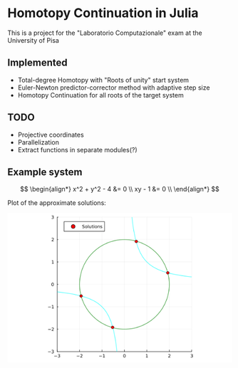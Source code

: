 # Homotopy Continuation in Julia

This is a project for the "Laboratorio Computazionale" exam at the University of Pisa

## Implemented

- Total-degree Homotopy with "Roots of unity" start system
- Euler-Newton predictor-corrector method with adaptive step size
- Homotopy Continuation for all roots of the target system

## TODO

- Projective coordinates
- Parallelization
- Extract functions in separate modules(?)

## Example system

$$
\begin{align*}
x^2 + y^2 - 4 &= 0 \\
xy - 1 &= 0 \\
\end{align*}
$$

Plot of the approximate solutions:

![](solutions.png)
